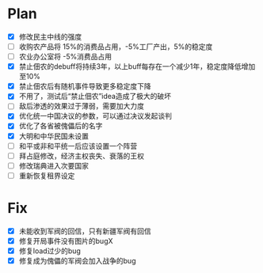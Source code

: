 # Plan

- [x] 修改民主中线的强度
- [ ] 收购农产品将 15%的消费品占用，-5%工厂产出，5%的稳定度
- [ ] 农业办公室将 -5%消费品占用
- [x] 禁止佃农的debuff将持续3年，以上buff每存在一个减少1年，稳定度降低增加至10%
- [x] 禁止佃农后有随机事件导致更多稳定度下降
- [x] 不用了，测试后“禁止佃农”idea造成了极大的破坏
- [ ] 敌后渗透的效果过于薄弱，需要加大力度
- [x] 优化统一中国决议的参数，可以通过决议发起谈判
- [x] 优化了各省被傀儡后的名字
- [x] 大明和中华民国未设置
- [ ] 和平或非和平统一后应该设置一个阵营
- [ ] 拜占庭修改，经济主权丧失、衰落的王权
- [ ] 修改瑞典进入次要国家
- [ ] 重新恢复租界设定

# Fix

- [x] 未能收到军阀的回信，只有新疆军阀有回信
- [x] 修复开局事件没有图片的bugX
- [x] 修复load过少的bug
- [x] 修复成为傀儡的军阀会加入战争的bug